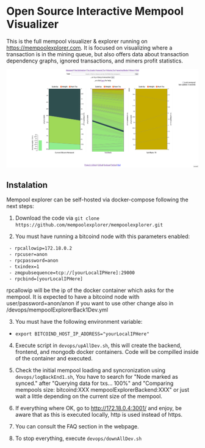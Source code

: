 # Open Source Interactive Mempool Visualizer

This is the full mempool visualizer & explorer running on <https://mempoolexplorer.com>. It is focused on visualizing where a transaction is in the mining queue, but also offers data about transaction dependency graphs, ignored transactions, and miners profit statistics.

![mempool](./resources/MempoolExplorer.png)

## Instalation

Mempool explorer can be self-hosted via docker-compose following the next steps:

1. Download the code via `git clone https://github.com/mempoolexplorer/mempoolexplorer.git`

2. You must have running a bitcoind node with this parameters enabled:
```
 - rpcallowip=172.18.0.2 
 - rpcuser=anon 
 - rpcpassword=anon
 - txindex=1
 - zmqpubsequence=tcp://[yourLocalIPHere]:29000
 - rpcbind=[yourLocalIPHere]
```

rpcallowip will be the ip of the docker container which asks for the mempool.
It is expected to have a bitcoind node with user/password=anon/anon if you want to use other change also in /devops/mempoolExplorerBack1Dev.yml

3. You must have the following environment variable:

 - `export BITCOIND_HOST_IP_ADDRESS="yourLocalIPHere"`

4. Execute script in `devops/upAllDev.sh`, this will create the backend, frontend, and mongodb docker containers. Code will be compilled inside of the container and executed.

5. Check the initial mempool loading and syncronization using `devops/logBackEnd1.sh`, You have to search for "Node marked as synced." after "Querying data for txs... 100%" and "Comparing mempools size: bitcoind:XXX mempoolExplorerBackend:XXX" or just wait a little depending on the current size of the mempool.

6. If everything where OK, go to http://172.18.0.4:3001/ and enjoy, be aware that as this is executed locally, http is used instead of https.

7. You can consult the FAQ section in the webpage.

7. To stop everything, execute `devops/downAllDev.sh`

